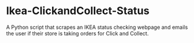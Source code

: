 # Ikea-ClickandCollect-Status
A Python script that scrapes an IKEA status checking webpage and emails the user if their store is taking orders for Click and Collect.

